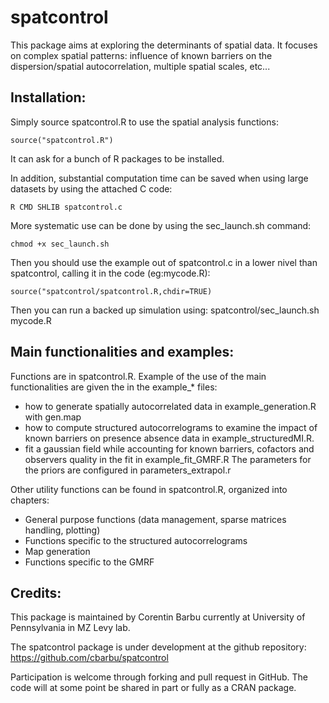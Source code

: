 spatcontrol
===========

This package aims at exploring the determinants of spatial data. It focuses on complex spatial patterns: influence of known barriers on the dispersion/spatial autocorrelation, multiple spatial scales, etc... 

Installation:
-------------
Simply source spatcontrol.R to use the spatial analysis functions:
```
source("spatcontrol.R")
```
It can ask for a bunch of R packages to be installed.

In addition, substantial computation time can be saved when using large datasets by using the attached C code: 
```
R CMD SHLIB spatcontrol.c
```

More systematic use can be done by using the sec_launch.sh command:
```
chmod +x sec_launch.sh
```
Then you should use the example out of spatcontrol.c in a lower nivel than spatcontrol, calling it in the code (eg:mycode.R):
``` 
source("spatcontrol/spatcontrol.R,chdir=TRUE)
``` 

Then you can run a backed up simulation using:
spatcontrol/sec_launch.sh mycode.R


Main functionalities and examples:
----------------------------------

Functions are in spatcontrol.R. Example of the use of the main functionalities are given the in the example\_\* files:
- how to generate spatially autocorrelated data in example\_generation.R with gen.map
- how to compute structured autocorrelograms to examine the impact of known barriers on presence absence data in example\_structuredMI.R. 
- fit a gaussian field while accounting for known barriers, cofactors and observers quality in the fit in example\_fit\_GMRF.R The parameters for the priors are configured in parameters\_extrapol.r

Other utility functions can be found in spatcontrol.R, organized into chapters:
- General purpose functions (data management, sparse matrices handling, plotting)
- Functions specific to the structured autocorrelograms
- Map generation
- Functions specific to the GMRF

Credits:
----------------------------------
This package is maintained by Corentin Barbu currently at University of Pennsylvania in MZ Levy lab.

The spatcontrol package is under development at the github repository: 
https://github.com/cbarbu/spatcontrol 

Participation is welcome through forking and pull request in GitHub. The code will at some point be shared in part or fully as a CRAN package.
